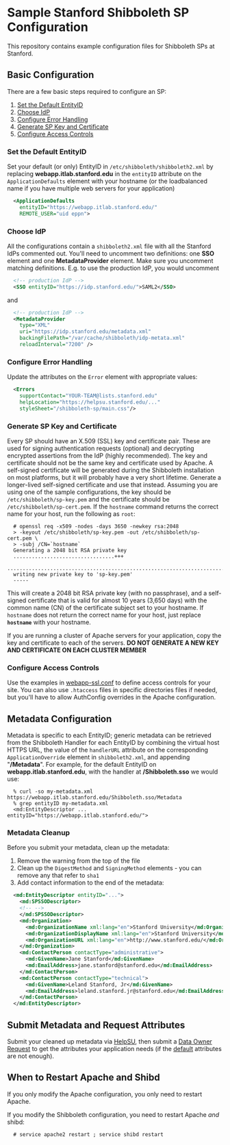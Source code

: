 # Sample Stanford Shibboleth SP Configuration

This repository contains example configuration files for Shibboleth SPs
at Stanford.

## Basic Configuration

There are a few basic steps required to configure an SP:

1. [Set the Default EntityID](#set-the-default-entityid)
1. [Choose IdP](#choose-idp)
1. [Configure Error Handling](#configure-error-handling)
1. [Generate SP Key and Certificate](#generate-sp-key-and-certificate)
1. [Configure Access Controls](#configure-access-controls)

### Set the Default EntityID

Set your default (or only) EntityID in `/etc/shibboleth/shibboleth2.xml`
by replacing __webapp.itlab.stanford.edu__ in the `entityID` attribute
on the `ApplicationDefaults` element with your hostname (or the
loadbalanced name if you have multiple web servers for your application)

```xml
  <ApplicationDefaults
    entityID="https://webapp.itlab.stanford.edu/"
    REMOTE_USER="uid eppn">
```

### Choose  IdP

All the configurations contain a `shibboleth2.xml` file with all the
Stanford IdPs commented out. You'll need to uncomment two definitions:
one __SSO__ element and one __MetadataProvider__ element. Make sure you
uncomment matching definitions. E.g. to use the production IdP, you
would uncomment

```xml
  <!-- production IdP -->
  <SSO entityID="https://idp.stanford.edu/">SAML2</SSO>
```

and

```xml
  <!-- production IdP -->
  <MetadataProvider
    type="XML"
    uri="https://idp.stanford.edu/metadata.xml"
    backingFilePath="/var/cache/shibboleth/idp-metata.xml"
    reloadInterval="7200" />
```

### Configure Error Handling

Update the attributes on the `Error` element with appropriate values:

```xml
  <Errors
    supportContact="YOUR-TEAM@lists.stanford.edu"
    helpLocation="https://helpsu.stanford.edu/..."
    styleSheet="/shibboleth-sp/main.css"/>
```

### Generate SP Key and Certificate

Every SP should have an X.509 (SSL) key and certificate pair. These are
used for signing authentication requests (optional) and decrypting
encrypted assertions from the IdP (highly recommended). The key and
certificate should not be the same key and certificate used by Apache.
A self-signed certificate will be generated during the Shibboleth
installation on most platforms, but it will probably have a very short
lifetime. Generate a longer-lived self-signed certificate and use that
instead. Assuming you are using one of the sample configurations, the
key should be `/etc/shibboleth/sp-key.pem` and the certificate should
be `/etc/shibboleth/sp-cert.pem`. If the `hostname` command returns the
correct name for your host, run the following as `root`:

```shell_session
  # openssl req -x509 -nodes -days 3650 -newkey rsa:2048
  > -keyout /etc/shibboleth/sp-key.pem -out /etc/shibboleth/sp-cert.pem \
  > -subj /CN=`hostname`
  Generating a 2048 bit RSA private key
  .................................+++
  ...............................................................................+++
  writing new private key to 'sp-key.pem'
  -----
```

This will create a 2048 bit RSA private key (with no passphrase), and a
self-signed certificate that is valid for almost 10 years (3,650 days)
with the common name (CN) of the certificate subject set to your
hostname. If `hostname` does not return the correct name for your host,
just replace __`hostname`__ with your hostname.

If you are running a cluster of Apache servers for your application,
copy the key and certificate to each of the servers.  **DO NOT GENERATE A NEW KEY AND CERTIFICATE ON EACH CLUSTER MEMBER**

### Configure Access Controls

Use the examples in [webapp-ssl.conf](webapp-ssl.conf) to
define access controls for your site. You can also use `.htaccess`
files in specific directories files if needed, but you'll have to allow
AuthConfig overrides in the Apache configuration.

## Metadata Configuration

Metadata is specific to each EntityID; generic metadata can be
retrieved from the Shibboleth Handler for each EntityID by combining
the virtual host HTTPS URL, the value of the `handlerURL` attribute on
the corresponding `ApplicationOverride` element in `shibboleth2.xml`,
and appending "__/Metadata__". For example, for the default EntityID on
__webapp.itlab.stanford.edu__, with the handler at __/Shibboleth.sso__ we would use:

```shell_session
  % curl -so my-metadata.xml https://webapp.itlab.stanford.edu/Shibboleth.sso/Metadata
  % grep entityID my-metadata.xml
  <md:EntityDescriptor ... entityID="https://webapp.itlab.stanford.edu/">
```

### Metadata Cleanup

Before you submit your metadata, clean up the metadata:

1. Remove the warning from the top of the file
2. Clean up the `DigestMethod` and `SigningMethod` elements - you can remove any that refer to `sha1`
3. Add contact information to the end of the metadata:

```xml
  <md:EntityDescriptor entityID="...">
    <md:SPSSODescriptor>
    <!-- -->
    </md:SPSSODescriptor>
    <md:Organization>
      <md:OrganizationName xml:lang="en">Stanford University</md:OrganizationName>
      <md:OrganizationDisplayName xml:lang="en">Stanford University</md:OrganizationDisplayName>
      <md:OrganizationURL xml:lang="en">http://www.stanford.edu/</md:OrganizationURL>
    </md:Organization>
    <md:ContactPerson contactType="administrative">
      <md:GivenName>Jane Stanford</md:GivenName>
      <md:EmailAddress>jane.stanford@stanford.edu</md:EmailAddress>
    </md:ContactPerson>
    <md:ContactPerson contactType="technical">
      <md:GivenName>Leland Stanford, Jr</md:GivenName>
      <md:EmailAddress>leland.stanford.jr@stanford.edu</md:EmailAddress>
    </md:ContactPerson>
  </md:EntityDescriptor>
```

## Submit Metadata and Request Attributes

Submit your cleaned up metadata via
[HelpSU](https://helpsu.stanford.edu/helpsu/3.0/helpsu-form?pcat=shibboleth),
then submit a
[Data Owner Request](https://tools.stanford.edu/dataowner/dataowner-request)
to get the attributes your application needs (if the
[default](https://uit.stanford.edu/service/shibboleth/arp) attributes are not enough).

## When to Restart Apache and Shibd

If you only modify the Apache configuration, you only need to restart Apache.

If you modify the Shibboleth configuration, you need to restart Apache *and* shibd:

```shell_session
  # service apache2 restart ; service shibd restart
```
